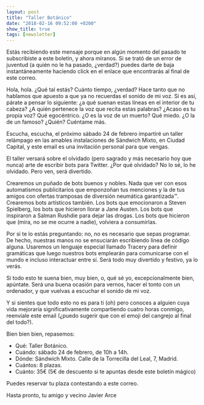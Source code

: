 ```yaml
---
layout: post
title: "Taller Botánico"
date: "2018-02-16 09:52:00 +0200"
show_title: true
tags: [newsletter]
---
```


Estás recibiendo este mensaje porque en algún momento del pasado te
subscribiste a este boletín, y ahora míranos. Si se trató de un error de
juventud (a quién no le ha pasado, ¿verdad?) puedes darte de baja
instantáneamente haciendo click en el enlace que encontrarás al final de este
correo.

<!-- more -->

Hola, hola. ¿Qué tal estás? Cuánto tiempo, ¿verdad? Hace tanto que no hablamos
que apuesto a que ya no recuerdas el sonido de mi voz. Si es así, párate a
pensar lo siguiente: ¿a qué suenan estas líneas en el interior de tu cabeza? ¿A
quién pertenece la voz que recita estas palabras? ¿Acaso es tu propia voz? Qué
egocéntrico. ¿O es la voz de un muerto? Qué miedo. ¿O la de un famoso? ¿Quién?
Cuéntame más.

Escucha, escucha, el próximo sábado 24 de febrero impartiré un taller relámpago
en las amables instalaciones de Sándwich Mixto, en Ciudad Capital, y este email
es una invitación personal para que vengas.

El taller versará sobre el olvidado (pero sagrado y más
necesario hoy que nunca) arte de escribir bots para Twitter. ¿Por qué olvidado?
No lo sé, lo he olvidado. Pero ven, será divertido.

Crearemos un puñado de bots buenos y nobles. Nada que ver con esos automatismos
publicitarios que emponzoñan tus menciones y la de tus amigos con ofertas
tramposas de diversión neumática garantizada™. Crearemos bots artísticos
también. Los bots que emocionaron a Steven Spielberg, los bots que hicieron
llorar a Jane Austen. Los bots que inspiraron a Salman Rushdie para dejar las
drogas. Los bots que hicieron que (mira, no se me ocurre a nadie), volviera a
consumirlas.

Por si te lo estás preguntando: no, no es necesario que sepas programar. De
hecho, nuestras manos no se ensuciarán escribiendo línea de código alguna.
Usaremos un lenguaje especial llamado Tracery para definir gramáticas que luego
nuestros bots emplearán para comunicarse con el mundo e incluso interactuar
entre sí. Será todo muy divertido y festivo, ya lo verás.

Si todo esto te suena bien, muy bien, o, qué sé yo, excepcionalmente bien,
apúntate. Será una buena ocasión para vernos, hacer el tonto con un ordenador,
y que vuelvas a escuchar el sonido de mi voz.

Y si sientes que todo esto no es para ti (oh) pero conoces a alguien cuya vida
mejoraría significativamente compartiendo cuatro horas conmigo, reenvíale este
email (¿puedo sugerir que con el emoji del cangrejo al final del todo?).

Bien bien bien, repasemos: 

* Qué: Taller Botánico.
* Cuándo: sábado 24 de febrero,
de 10h a 14h.  
* Dónde: Sándwich Mixto. Calle de la Torrecilla del Leal, 7,
Madrid.  
* Cuántos: 8 plazas.  
* Cuánto: 35€ (5€ de descuento si te apuntas desde
este boletín mágico) 

Puedes reservar tu plaza contestando a este correo.

Hasta pronto, 
tu amigo y vecino Javier Arce


